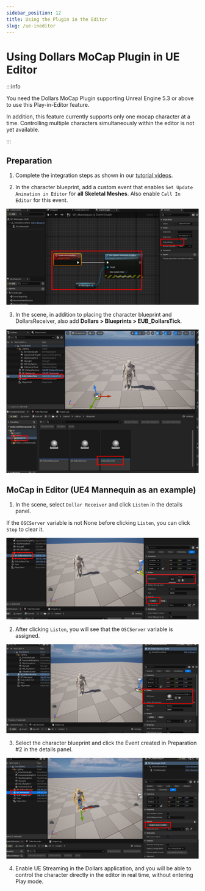 ```yaml
---
sidebar_position: 12
title: Using the Plugin in the Editor
slug: /ue-ineditor
---	
```

# Using Dollars MoCap Plugin in UE Editor

:::info

You need the Dollars MoCap Plugin supporting Unreal Engine 5.3 or above to use this Play-in-Editor feature.

In addition, this feature currently supports only one mocap character at a time. Controlling multiple characters simultaneously within the editor is not yet available.

:::



## Preparation

1. Complete the integration steps as shown in our [tutorial videos](/ue-characters).

2. In the character blueprint, add a custom event that enables ```Set Update Animation in Editor``` for **all Skeletal Meshes**. Also enable ```Call In Editor``` for this event.

![](../../img/2025_07_14_19_35_19-DollarsUE4MannquininEditor.jpg)

3. In the scene, in addition to placing the character blueprint and DollarsReceiver, also add **Dollars > Blueprints > EUB_DollarsTick**.

![](../../img/2025_07_14_19_37_28-DollarsUE4MannquininEditor.jpg)

## MoCap in Editor (UE4 Mannequin as an example)

1. In the scene, select ```Dollar Receiver``` and click ```Listen``` in the details panel.

If the ```OSCServer``` variable is not None before clicking ```Listen```, you can click ```Stop``` to clear it.

![](../../img/2025_06_06_20_22_05.png)

2. After clicking ```Listen```, you will see that the ```OSCServer``` variable is assigned.

![](../../img/2025_06_06_20_24_15.png)

3. Select the character blueprint and click the Event created in Preparation #2 in the details panel.

![](../../img/2025_06_06_20_25_12.png)

4. Enable UE Streaming in the Dollars application, and you will be able to control the character directly in the editor in real time, without entering Play mode.
